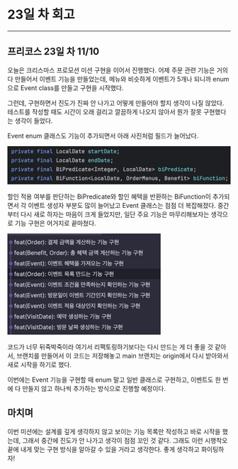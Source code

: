 # 23일 차 회고

---

## 프리코스 23일 차 11/10

오늘은 크리스마스 프로모션 미션 구현을 이어서 진행했다. 어제 주문 관련 기능은 거의 다 만들어서 이벤트 기능을 만들었는데, 메뉴와 비슷하게 이벤트가 5개나 되니까 enum으로 Event class를 만들고 구현을
시작했다.

그런데, 구현하면서 진도가 진짜 안 나가고 어떻게 만들어야 할지 생각이 나질 않았다. 테스트를 작성할 때도 시간이 오래 걸리고 깔끔하게 나오지 않아서 뭔가 잘못 구현했다는 생각이 들었다.

Event enum 클래스도 기능이 추가되면서 아래 사진처럼 필드가 늘어났다.

![img_2.png](img_2.png)

할인 적용 여부를 판단하는 BiPredicate와 할인 혜택을 반환하는 BiFunction이 추가되면서 각 이벤트 생성자 부분도 많이 늘어났고 Event 클래스는 점점 더 복잡해졌다. 중간부터 다시 새로 하자는
마음이 크게 들었지만, 일단 주요 기능은 마무리해보자는 생각으로 기능 구현은 어거지로 끝마쳤다.

![img.png](img.png)

코드가 너무 뒤죽박죽이라 여기서 리팩토링하기보다는 다시 만드는 게 더 좋을 것 같아서, 브랜치를 만들어서 이 코드는 저장해놓고 main 브랜치는 origin에서 다시 받아와서 새로 시작을 하기로 했다.

이번에는 Event 기능을 구현할 때 enum 말고 일반 클래스로 구현하고, 이벤트도 한 번에 다 만들지 않고 하나씩 추가하는 방식으로 진행할 예정이다.

## 마치며

이번 미션에는 설계를 깊게 생각하지 않고 보이는 기능 목록만 작성하고 바로 시작을 했는데, 그래서 중간에 진도가 안 나가고 생각이 점점 꼬인 것 같다. 그래도 이런 시행착오 끝에 내게 맞는 구현 방식을 알아갈 수
있을 거라고 생각한다. 좋게 생각하고 화이팅하자!

